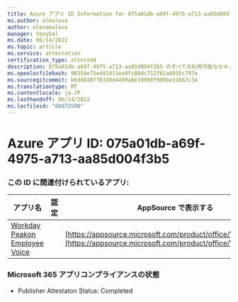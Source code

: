 ```yaml
---
title: Azure アプリ ID Information for 075a01db-a69f-4975-a713-aa85d004f3b5
ms.author: elmalova
author: elenamalova
manager: tonybal
ms.date: 06/14/2022
ms.topic: article
ms.service: attestation
certification_type: attested
description: 075a01db-a69f-4975-a713-aa85d004f3b5 のすべての利用可能なセキュリティとコンプライアンス情報。
ms.openlocfilehash: 90354e75edd1411ee0fc88dc712f61ad935c797e
ms.sourcegitcommit: b6dd040770330d4499a0e19998f909be31b67c34
ms.translationtype: MT
ms.contentlocale: ja-JP
ms.lasthandoff: 06/14/2022
ms.locfileid: "66072598"
---
```

# <a name="azure-app-id-075a01db-a69f-4975-a713-aa85d004f3b5"></a>Azure アプリ ID: 075a01db-a69f-4975-a713-aa85d004f3b5


### <a name="apps-associated-with-this-id"></a>この ID に関連付けられているアプリ:
| **アプリ名** | **認定** | **AppSource で表示する** |
|--------------|---------------|-----------------------|
| [Workday Peakon Employee Voice](../forward/WA200003453.md) |  | [https://appsource.microsoft.com/product/office/WA200003453](https://appsource.microsoft.com/product/office/WA200003453) |

### <a name="microsoft-365-app-compliance-status"></a>Microsoft 365 アプリコンプライアンスの状態
- Publisher Attestaton Status: Completed
